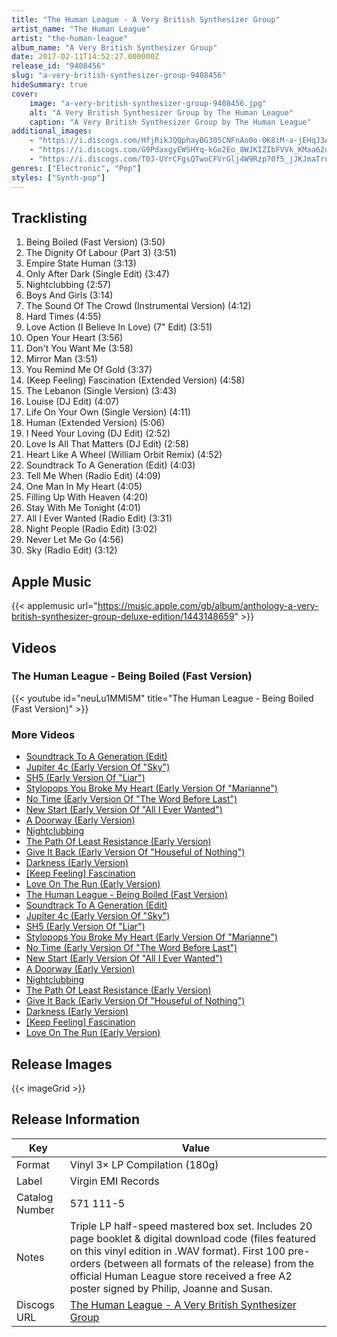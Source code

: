 ```yaml
---
title: "The Human League - A Very British Synthesizer Group"
artist_name: "The Human League"
artist: "the-human-league"
album_name: "A Very British Synthesizer Group"
date: 2017-02-11T14:52:27.000000Z
release_id: "9408456"
slug: "a-very-british-synthesizer-group-9408456"
hideSummary: true
cover:
    image: "a-very-british-synthesizer-group-9408456.jpg"
    alt: "A Very British Synthesizer Group by The Human League"
    caption: "A Very British Synthesizer Group by The Human League"
additional_images:
    - "https://i.discogs.com/HfjRikJQQphayBG305CNFnAo0o-0K8iM-a-jEHqJ3Ac/rs:fit/g:sm/q:90/h:600/w:589/czM6Ly9kaXNjb2dz/LWRhdGFiYXNlLWlt/YWdlcy9SLTk0MDg0/NTYtMTQ4MDA1Mjc4/My00NDQwLmpwZWc.jpeg"
    - "https://i.discogs.com/G9PdaxgyEWSHYq-kGo2Eo_8WJKIZIbFVVk_KMaa62qo/rs:fit/g:sm/q:90/h:600/w:589/czM6Ly9kaXNjb2dz/LWRhdGFiYXNlLWlt/YWdlcy9SLTk0MDg0/NTYtMTQ4MDA1Mjc4/Ni0yNjY0LmpwZWc.jpeg"
    - "https://i.discogs.com/T0J-UYrCFgsQTwoCFVrGlj4W9Rzp70f5_jJKJmaTrng/rs:fit/g:sm/q:90/h:364/w:600/czM6Ly9kaXNjb2dz/LWRhdGFiYXNlLWlt/YWdlcy9SLTk0MDg0/NTYtMTQ4MDA1Mjc4/My03MDMzLmpwZWc.jpeg"
genres: ["Electronic", "Pop"]
styles: ["Synth-pop"]
---
```




## Tracklisting
1. Being Boiled (Fast Version) (3:50)
2. The Dignity Of Labour (Part 3) (3:51)
3. Empire State Human (3:13)
4. Only After Dark (Single Edit) (3:47)
5. Nightclubbing (2:57)
6. Boys And Girls (3:14)
7. The Sound Of The Crowd (Instrumental Version) (4:12)
8. Hard Times (4:55)
9. Love Action (I Believe In Love) (7" Edit) (3:51)
10. Open Your Heart (3:56)
11. Don't You Want Me (3:58)
12. Mirror Man (3:51)
13. You Remind Me Of Gold (3:37)
14. (Keep Feeling) Fascination (Extended Version) (4:58)
15. The Lebanon (Single Version) (3:43)
16. Louise (DJ Edit)  (4:07)
17. Life On Your Own (Single Version) (4:11)
18. Human (Extended Version) (5:06)
19. I Need Your Loving (DJ Edit) (2:52)
20. Love Is All That Matters (DJ Edit) (2:58)
21. Heart Like A Wheel (William Orbit Remix) (4:52)
22. Soundtrack To A Generation (Edit) (4:03)
23. Tell Me When (Radio Edit) (4:09)
24. One Man In My Heart (4:05)
25. Filling Up With Heaven (4:20)
26. Stay With Me Tonight (4:01)
27. All I Ever Wanted (Radio Edit) (3:31)
28. Night People (Radio Edit) (3:02)
29. Never Let Me Go (4:56)
30. Sky (Radio Edit) (3:12)

## Apple Music
{{< applemusic url="https://music.apple.com/gb/album/anthology-a-very-british-synthesizer-group-deluxe-edition/1443148659" >}}<br>


## Videos
### The Human League - Being Boiled (Fast Version)
{{< youtube id="neuLu1MMl5M" title="The Human League - Being Boiled (Fast Version)" >}}<br>
### More Videos

- [Soundtrack To A Generation (Edit)](https://www.youtube.com/watch?v=Uh4KgDyJ0t4)
- [Jupiter 4c (Early Version Of "Sky")](https://www.youtube.com/watch?v=WIse_jyk2pM)
- [SH5 (Early Version Of "Liar")](https://www.youtube.com/watch?v=xmc_zKeTNRo)
- [Stylopops You Broke My Heart (Early Version Of "Marianne")](https://www.youtube.com/watch?v=l7Rk0tfld_A)
- [No Time (Early Version Of "The Word Before Last")](https://www.youtube.com/watch?v=WsvCxaLpI3s)
- [New Start (Early Version Of "All I Ever Wanted")](https://www.youtube.com/watch?v=sSMS03KO014)
- [A Doorway (Early Version)](https://www.youtube.com/watch?v=XlKD0c1RTMs)
- [Nightclubbing](https://www.youtube.com/watch?v=OQl06F6UeMU)
- [The Path Of Least Resistance (Early Version)](https://www.youtube.com/watch?v=W5M9XXs0VAA)
- [Give It Back (Early Version Of "Houseful of Nothing")](https://www.youtube.com/watch?v=YkdEtNDs-7A)
- [Darkness (Early Version)](https://www.youtube.com/watch?v=hZ4C-NyJcjY)
- [[Keep Feeling] Fascination](https://www.youtube.com/watch?v=Y2ENOHNZCNQ)
- [Love On The Run (Early Version)](https://www.youtube.com/watch?v=jFPAHPv9CyU)
- [The Human League - Being Boiled (Fast Version)](https://www.youtube.com/watch?v=neuLu1MMl5M)
- [Soundtrack To A Generation (Edit)](https://www.youtube.com/watch?v=Uh4KgDyJ0t4)
- [Jupiter 4c (Early Version Of "Sky")](https://www.youtube.com/watch?v=WIse_jyk2pM)
- [SH5 (Early Version Of "Liar")](https://www.youtube.com/watch?v=xmc_zKeTNRo)
- [Stylopops You Broke My Heart (Early Version Of "Marianne")](https://www.youtube.com/watch?v=l7Rk0tfld_A)
- [No Time (Early Version Of "The Word Before Last")](https://www.youtube.com/watch?v=WsvCxaLpI3s)
- [New Start (Early Version Of "All I Ever Wanted")](https://www.youtube.com/watch?v=sSMS03KO014)
- [A Doorway (Early Version)](https://www.youtube.com/watch?v=XlKD0c1RTMs)
- [Nightclubbing](https://www.youtube.com/watch?v=OQl06F6UeMU)
- [The Path Of Least Resistance (Early Version)](https://www.youtube.com/watch?v=W5M9XXs0VAA)
- [Give It Back (Early Version Of "Houseful of Nothing")](https://www.youtube.com/watch?v=YkdEtNDs-7A)
- [Darkness (Early Version)](https://www.youtube.com/watch?v=hZ4C-NyJcjY)
- [[Keep Feeling] Fascination](https://www.youtube.com/watch?v=Y2ENOHNZCNQ)
- [Love On The Run (Early Version)](https://www.youtube.com/watch?v=jFPAHPv9CyU)

## Release Images
{{< imageGrid >}}

## Release Information
|  Key           | Value                                                |
| ---------------| ---------------------------------------------------- |
| Format         | Vinyl 3× LP Compilation (180g) |
| Label          | Virgin EMI Records |
| Catalog Number | 571 111-5 |
| Notes | Triple LP half-speed mastered box set.  Includes 20 page booklet & digital download code (files featured on this vinyl edition in .WAV format).  First 100 pre-orders (between all formats of the release) from the official Human League store received a free A2 poster signed by Philip, Joanne and Susan.  |
| Discogs URL    | [The Human League - A Very British Synthesizer Group](https://www.discogs.com/release/9408456-The-Human-League-A-Very-British-Synthesizer-Group) |